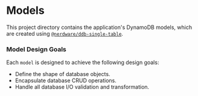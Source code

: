# Models

This project directory contains the application's DynamoDB models, which are created using [`@nerdware/ddb-single-table`](https://www.npmjs.com/package/@nerdware/ddb-single-table).

### Model Design Goals

Each `model` is designed to achieve the following design goals:

- Define the shape of database objects.
- Encapsulate database CRUD operations.
- Handle all database I/O validation and transformation.
